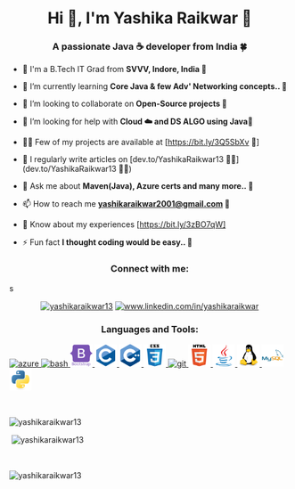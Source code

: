 <h1 align="center">Hi 👋, I'm Yashika Raikwar 🌸</h1>
<h3 align="center">A passionate Java ☕ developer from India 🍀</h3>

- 🔭 I'm a B.Tech IT Grad from **SVVV, Indore, India 🏫**

- 🌱 I’m currently learning **Core Java & few Adv' Networking concepts.. 📡**

- 👯 I’m looking to collaborate on **Open-Source projects 📰**

- 🤝 I’m looking for help with **Cloud ☁️ and DS ALGO using Java🧬**

- 👨‍💻 Few of my projects are available at [https://bit.ly/3Q5SbXv 📁]

- 📝 I regularly write articles on [dev.to/YashikaRaikwar13 ✍🏻](dev.to/YashikaRaikwar13 ✍🏻)

- 💬 Ask me about **Maven(Java), Azure certs and many more.. 📜**

- 📫 How to reach me **yashikaraikwar2001@gmail.com 📮**

- 📄 Know about my experiences [https://bit.ly/3zBO7qW]

- ⚡ Fun fact **I thought coding would be easy.. 🙊**

<h3 align="center">Connect with me:</h3>s
<p align="center">
<a href="https://dev.to/yashikaraikwar13" target="blank"><img align="center" src="https://raw.githubusercontent.com/rahuldkjain/github-profile-readme-generator/master/src/images/icons/Social/devto.svg" alt="yashikaraikwar13" height="30" width="40" /></a>
<a href="https://linkedin.com/in/www.linkedin.com/in/yashikaraikwar" target="blank"><img align="center" src="https://raw.githubusercontent.com/rahuldkjain/github-profile-readme-generator/master/src/images/icons/Social/linked-in-alt.svg" alt="www.linkedin.com/in/yashikaraikwar" height="30" width="40" /></a>
</p>

<h3 align="center">Languages and Tools:</h3>
<p align="left"> <a href="https://azure.microsoft.com/en-in/" target="_blank" rel="noreferrer"> <img src="https://www.vectorlogo.zone/logos/microsoft_azure/microsoft_azure-icon.svg" alt="azure" width="40" height="40"/> </a> <a href="https://www.gnu.org/software/bash/" target="_blank" rel="noreferrer"> <img src="https://www.vectorlogo.zone/logos/gnu_bash/gnu_bash-icon.svg" alt="bash" width="40" height="40"/> </a> <a href="https://getbootstrap.com" target="_blank" rel="noreferrer"> <img src="https://raw.githubusercontent.com/devicons/devicon/master/icons/bootstrap/bootstrap-plain-wordmark.svg" alt="bootstrap" width="40" height="40"/> </a> <a href="https://www.cprogramming.com/" target="_blank" rel="noreferrer"> <img src="https://raw.githubusercontent.com/devicons/devicon/master/icons/c/c-original.svg" alt="c" width="40" height="40"/> </a> <a href="https://www.w3schools.com/cpp/" target="_blank" rel="noreferrer"> <img src="https://raw.githubusercontent.com/devicons/devicon/master/icons/cplusplus/cplusplus-original.svg" alt="cplusplus" width="40" height="40"/> </a> <a href="https://www.w3schools.com/css/" target="_blank" rel="noreferrer"> <img src="https://raw.githubusercontent.com/devicons/devicon/master/icons/css3/css3-original-wordmark.svg" alt="css3" width="40" height="40"/> </a> <a href="https://git-scm.com/" target="_blank" rel="noreferrer"> <img src="https://www.vectorlogo.zone/logos/git-scm/git-scm-icon.svg" alt="git" width="40" height="40"/> </a> <a href="https://www.w3.org/html/" target="_blank" rel="noreferrer"> <img src="https://raw.githubusercontent.com/devicons/devicon/master/icons/html5/html5-original-wordmark.svg" alt="html5" width="40" height="40"/> </a> <a href="https://www.java.com" target="_blank" rel="noreferrer"> <img src="https://raw.githubusercontent.com/devicons/devicon/master/icons/java/java-original.svg" alt="java" width="40" height="40"/> </a> <a href="https://www.linux.org/" target="_blank" rel="noreferrer"> <img src="https://raw.githubusercontent.com/devicons/devicon/master/icons/linux/linux-original.svg" alt="linux" width="40" height="40"/> </a> <a href="https://www.mysql.com/" target="_blank" rel="noreferrer"> <img src="https://raw.githubusercontent.com/devicons/devicon/master/icons/mysql/mysql-original-wordmark.svg" alt="mysql" width="40" height="40"/> </a> <a href="https://www.python.org" target="_blank" rel="noreferrer"> <img src="https://raw.githubusercontent.com/devicons/devicon/master/icons/python/python-original.svg" alt="python" width="40" height="40"/> </a> </p>

<br>

<p><img align="left" src="https://github-readme-stats.vercel.app/api/top-langs?username=yashikaraikwar13&show_icons=true&locale=en&layout=compact" alt="yashikaraikwar13" /></p>

<br>

<p>&nbsp;<img align="center" src="https://github-readme-stats.vercel.app/api?username=yashikaraikwar13&show_icons=true&locale=en" alt="yashikaraikwar13" /></p>

<br>

<p><img align="center" src="https://github-readme-streak-stats.herokuapp.com/?user=yashikaraikwar13&" alt="yashikaraikwar13" /></p>
